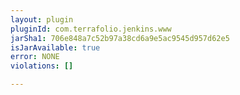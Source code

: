 ```yaml
---
layout: plugin
pluginId: com.terrafolio.jenkins.www
jarSha1: 706e848a7c52b97a38cd6a9e5ac9545d957d62e5
isJarAvailable: true
error: NONE
violations: []

---
```

